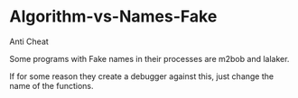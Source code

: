 # Algorithm-vs-Names-Fake

Anti Cheat

Some programs with Fake names in their processes are m2bob and lalaker.

If for some reason they create a debugger against this, just change the name of the functions.

